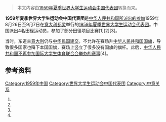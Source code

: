 > 本文内容由[1959年夏季世界大学生运动会中国代表团](https://zh.wikipedia.org/wiki/1959年夏季世界大学生运动会中国代表团)转换而来。


**1959年夏季世界大学生运动会中国代表团**是[中华人民共和国所派出的参加](https://zh.wikipedia.org/wiki/中华人民共和国 "wikilink")1959年8月26日至9月7日在[意大利](../Page/意大利.md "wikilink")[都灵](../Page/都灵.md "wikilink")举行的[1959年夏季世界大学生运动会代表团](https://zh.wikipedia.org/wiki/1959年夏季世界大学生运动会 "wikilink")。中国派出4名田径运动员，参加了部分田径项目比赛\[1\]\[2\]\[3\]。

当时，东道主[意大利](../Page/意大利.md "wikilink")仍与[中华民国](https://zh.wikipedia.org/wiki/中华民国 "wikilink")[建交](../Page/中華民國與義大利關係.md "wikilink")，不允许在赛场升[中华人民共和国国旗](https://zh.wikipedia.org/wiki/中华人民共和国国旗 "wikilink")，导致很多国家也降下本国国旗，赛场上竖立了很多没有国旗的旗杆。此后，[中华人民共和国不再参加](https://zh.wikipedia.org/wiki/中华人民共和国 "wikilink")[国际大学生体育联合会举办的赛事](https://zh.wikipedia.org/wiki/国际大学生体育联合会 "wikilink")\[4\]。

## 参考资料

[Category:1959年中国](https://zh.wikipedia.org/wiki/Category:1959年中国 "wikilink") [Category:世界大学生运动会中国代表团](https://zh.wikipedia.org/wiki/Category:世界大学生运动会中国代表团 "wikilink") [Category:中意关系](https://zh.wikipedia.org/wiki/Category:中意关系 "wikilink")

1.
2.
3.
4.